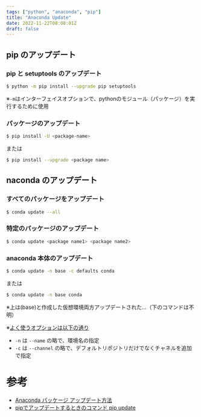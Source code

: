 ```yaml
---
tags: ["python", "anaconda", "pip"]
title: "Anaconda Update"
date: 2022-11-22T08:08:01Z
draft: false 
---
```



## pip のアップデート
### pip と setuptools のアップデート
```bash
$ python -m pip install --upgrade pip setuptools
```
※`-m`はインターフェイスオプションで、pythonのモジュール（パッケージ）を実行するために使用

### パッケージのアップデート
```bash
$ pip install -U <package-name>
```
または
```bash
$ pip install --upgrade <package name>
```


## naconda のアップデート

### すべてのパッケージをアップデート
```bash
$ conda update --all
```

### 特定のパッケージのアップデート
```bash
$ conda update <package name1> <package name2>
```

### anaconda 本体のアップデート
```bash 
$ conda update -n base -c defaults conda
```
または
```bash
$ conda update -n base conda
```

※上は(base)と作成した仮想環境両方アップデートされた…（下のコマンドは不明）

※[よく使うオプションは以下の通り](https://qiita.com/FukuharaYohei/items/928f5b417337a5068a07)
- `-n` は `--name` の略で、環境名の指定
- `-c` は `--channel` の略で、デフォルトリポジトリだけでなくチャネルを追加で指定


# 参考
- [Anaconda パッケージ アップデート方法](https://qiita.com/saspy/items/a9a66d510e180ed8d326)
- [pipでアップデートするときのコマンド pip update](https://qiita.com/HyunwookPark/items/242a8ceea656416b6da8)


